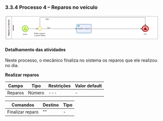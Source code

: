 ### 3.3.4 Processo 4 – Reparos no veículo

![Exemplo de um Modelo BPMN do PROCESSO 4](images/process-4.PNG "Modelo BPMN do Processo 4.")


#### Detalhamento das atividades

Neste processo, o mecânico finaliza no sistema os reparos que ele realizou no dia.

**Realizar reparos**

| **Campo**       | **Tipo**         | **Restrições** | **Valor default** |
| ---             | ---              | ---            | ---               |
| Reparos   | Número   |  ---  |      -     |

| **Comandos**         |  **Destino**                   | **Tipo** |
| ---                  | ---                            | --- |
| Finalizar reparo | "" | - |
